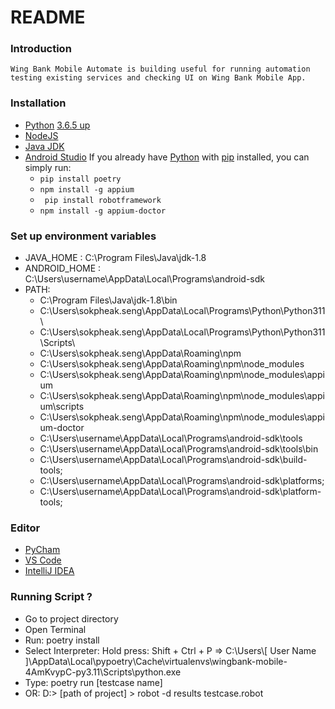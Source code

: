 # README

### Introduction

    Wing Bank Mobile Automate is building useful for running automation testing existing services and checking UI on Wing Bank Mobile App.

### Installation

* [Python](https://www.python.org/downloads/) [3.6.5 up](https://www.python.org/downloads/)
* [NodeJS](https://nodejs.org/en/download)
* [Java JDK](https://www.oracle.com/java/technologies/javase/jdk11-archive-downloads.html)
* [Android Studio](https://developer.android.com/studio?gclid=CjwKCAjwhJukBhBPEiwAniIcNSU2DEw4a6xB69Z3a-GAkNvxzJ5dxeZu89iS4BQ_FD4qME_LtsO_-BoCMjoQAvD_BwE&gclsrc=aw.ds)
  If you already have [Python](http://python.org/) with [pip](https://pip.pypa.io/) installed, you can simply run:
  * ``pip install poetry``
  * ``npm install -g appium``
  * ` pip install robotframework`
  * ``npm install -g appium-doctor``

### Set up environment variables

* JAVA_HOME :		C:\Program Files\Java\jdk-1.8
* ANDROID_HOME : 	C:\Users\username\AppData\Local\Programs\android-sdk
* PATH:
  * C:\Program Files\Java\jdk-1.8\bin
  * C:\Users\sokpheak.seng\AppData\Local\Programs\Python\Python311\
  * C:\Users\sokpheak.seng\AppData\Local\Programs\Python\Python311\Scripts\
  * C:\Users\sokpheak.seng\AppData\Roaming\npm
  * C:\Users\sokpheak.seng\AppData\Roaming\npm\node_modules
  * C:\Users\sokpheak.seng\AppData\Roaming\npm\node_modules\appium
  * C:\Users\sokpheak.seng\AppData\Roaming\npm\node_modules\appium\scripts
  * C:\Users\sokpheak.seng\AppData\Roaming\npm\node_modules\appium-doctor
  * C:\Users\username\AppData\Local\Programs\android-sdk\tools
  * C:\Users\username\AppData\Local\Programs\android-sdk\tools\bin
  * C:\Users\username\AppData\Local\Programs\android-sdk\build-tools;
  * C:\Users\username\AppData\Local\Programs\android-sdk\platforms;
  * C:\Users\username\AppData\Local\Programs\android-sdk\platform-tools;

### Editor

* [PyCham](https://www.jetbrains.com/pycharm/download/#section=windows)
* [VS Code](https://code.visualstudio.com/download)
* [IntelliJ IDEA](https://www.jetbrains.com/idea/download/#section=windows)

### Running Script ?

* Go to project directory
* Open Terminal
* Run: poetry install
* Select Interpreter: Hold press: Shift + Ctrl + P => C:\Users\\[ User Name ]\AppData\Local\pypoetry\Cache\virtualenvs\wingbank-mobile-4AmKvypC-py3.11\Scripts\python.exe
* Type: poetry run [testcase name]
* OR:  D:\> [path of project] > robot -d results testcase.robot
